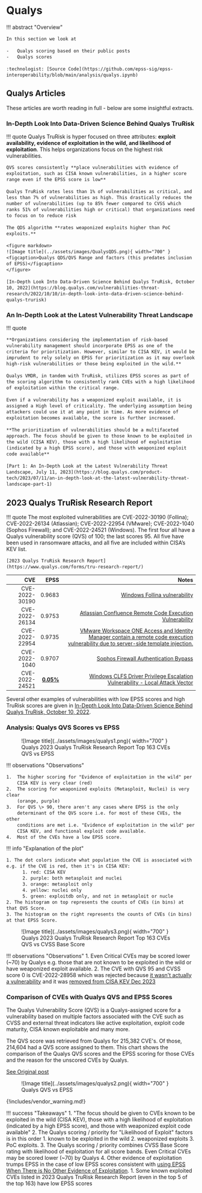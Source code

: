 # Qualys

!!! abstract "Overview"
    
    In this section we look at

    -   Qualys scoring based on their public posts
    -   Qualys scores

    :technologist: [Source Code](https://github.com/epss-sig/epss-interoperability/blob/main/analysis/qualys.ipynb) 

## Qualys Articles

These articles are worth reading in full - below are some insightful extracts.

### In-Depth Look Into Data-Driven Science Behind Qualys TruRisk


!!! quote
    Qualys TruRisk is hyper focused on three attributes: **exploit availability, evidence of exploitation in the wild, and likelihood of exploitation**. This helps organizations focus on the highest risk vulnerabilities.

    QVS scores consistently **place vulnerabilities with evidence of exploitation, such as CISA known vulnerabilities, in a higher score range even if the EPSS score is low**

    Qualys TruRisk rates less than 1% of vulnerabilities as critical, and less than 7% of vulnerabilities as high. This drastically reduces the number of vulnerabilities (up to 85% fewer compared to CVSS which ranks 51% of vulnerabilities high or critical) that organizations need to focus on to reduce risk

    The QDS algorithm **rates weaponized exploits higher than PoC exploits.**

    <figure markdown>
    ![Image title](../assets/images/QualysQDS.png){ width="700" }
    <figcaption>Qualys QDS/QVS Range and factors (this predates inclusion of EPSS)</figcaption>
    </figure>

    [In-Depth Look Into Data-Driven Science Behind Qualys TruRisk, October 10, 2022](https://blog.qualys.com/vulnerabilities-threat-research/2022/10/10/in-depth-look-into-data-driven-science-behind-qualys-trurisk)
### An In-Depth Look at the Latest Vulnerability Threat Landscape
    

!!! quote

    **Organizations considering the implementation of risk-based vulnerability management should incorporate EPSS as one of the criteria for prioritization. However, similar to CISA KEV, it would be imprudent to rely solely on EPSS for prioritization as it may overlook high-risk vulnerabilities or those being exploited in the wild.**

    Qualys VMDR, in tandem with TruRisk, utilizes EPSS scores as part of the scoring algorithm to consistently rank CVEs with a high likelihood of exploitation within the critical range.

    Even if a vulnerability has a weaponized exploit available, it is assigned a High level of criticality. The underlying assumption being attackers could use it at any point in time. As more evidence of exploitation becomes available, the score is further increased.

    **The prioritization of vulnerabilities should be a multifaceted approach. The focus should be given to those known to be exploited in the wild (CISA KEV), those with a high likelihood of exploitation (indicated by a high EPSS score), and those with weaponized exploit code available**

    [Part 1: An In-Depth Look at the Latest Vulnerability Threat Landscape, July 11, 2023](https://blog.qualys.com/product-tech/2023/07/11/an-in-depth-look-at-the-latest-vulnerability-threat-landscape-part-1) 

## 2023 Qualys TruRisk Research Report

!!! quote 
    The most exploited vulnerabilities are CVE-2022-30190 (Follina); CVE-2022-26134 (Atlassian); CVE-2022-22954 (VMware); CVE-2022-1040 (Sophos Firewall); and CVE-2022-24521 (Windows). The first four all have a Qualys vulnerability score (QVS) of 100; the last scores 95. All five have been used in ransomware attacks, and all five are included within CISA’s KEV list.
    
    [2023 Qualys TruRisk Research Report](https://www.qualys.com/forms/tru-research-report/)


|  CVE           |  EPSS    | Notes    |
|---------------:|---------:|---------:|
| CVE-2022-30190 |  0.9683 | [Windows Follina vulnerability](https://msrc.microsoft.com/update-guide/vulnerability/CVE-2023-36761)|
| CVE-2022-26134 |  0.9753 | [Atlassian Confluence Remote Code Execution Vulnerability](https://confluence.atlassian.com/doc/confluence-security-advisory-2022-06-02-1130377146.html)|
| CVE-2022-22954 |   0.9735 | [VMware Workspace ONE Access and Identity Manager contain a remote code execution vulnerability due to server-side template injection.](https://nvd.nist.gov/vuln/detail/CVE-2022-22954)|
| CVE-2022-1040  |  0.9707 | [Sophos Firewall Authentication Bypass](https://www.sophos.com/en-us/security-advisories/sophos-sa-20220325-sfos-rce)|
| CVE-2022-24521 |  [**0.05%**](https://www.cvedetails.com/epss/CVE-2022-24521/epss-score-history.html)| [Windows CLFS Driver Privilege Escalation Vulnerability - Local Attack Vector](https://msrc.microsoft.com/update-guide/vulnerability/CVE-2022-24521) |

Several other examples of vulnerabilities with low EPSS scores and high TruRisk scores are given in [In-Depth Look Into Data-Driven Science Behind Qualys TruRisk, October 10, 2022](https://blog.qualys.com/vulnerabilities-threat-research/2022/10/10/in-depth-look-into-data-driven-science-behind-qualys-trurisk#exploit-prediction-scoring-system).

### Analysis: Qualys QVS Scores vs EPSS




<figure markdown>
  ![Image title](../assets/images/qualys1.png){ width="700" }
  <figcaption>Qualys 2023 Qualys TruRisk Research Report Top 163 CVEs QVS vs EPSS</figcaption>
</figure>

!!! observations "Observations"

    1.  The higher scoring for "Evidence of exploitation in the wild" per
        CISA KEV is very clear (red)
    2.  The scoring for weaponized exploits (Metasploit, Nuclei) is very clear
        (orange, purple)
    3.  For QVS \> 90, there aren't any cases where EPSS is the only
        determinant of the QVS score i.e. for most of these CVEs, the other
        conditions are met i.e. "Evidence of exploitation in the wild" per
        CISA KEV, and functional exploit code available.
    4.  Most of the CVEs have a low EPSS score.


!!! info "Explanation of the plot"

    1. The dot colors indicate what population the CVE is associated with e.g. if the CVE is red, then it's in CISA KEV:
          1. red: CISA KEV
          2. purple: both metasploit and nuclei
          3. orange: metasploit only
          4. yellow: nuclei only
          5. green: exploitdb only, and not in metasploit or nucle
    2. The histogram on top represents the counts of CVEs (in bins) at that QVS Score.
    3. The histogram on the right represents the counts of CVEs (in bins) at that EPSS Score.


<figure markdown>
  ![Image title](../assets/images/qualys3.png){ width="700" }
  <figcaption>Qualys 2023 Qualys TruRisk Research Report Top 163 CVEs QVS vs CVSS Base Score</figcaption>
</figure>

!!! observations "Observations"
    1.  Even Critical CVEs may be scored lower (~70) by Qualys e.g. those that are not known to be exploited in the wild or have weaponized exploit available.
    2.  The CVE with QVS 95 and CVSS score 0 is CVE-2022-28958 which was rejected because [it wasn't actually a vulnerability](https://www.greynoise.io/blog/cve-2022-28958-remote-code-execution-vulnerability-dlink-rejected) and it was [removed from CISA KEV Dec 2023](https://www.cisa.gov/news-events/alerts/2023/12/01/cisa-removes-one-known-exploited-vulnerability-catalog)  




### **Comparison of CVEs with Qualys QVS and EPSS Scores**

The Qualys Vulnerability Score (QVS) is a Qualys-assigned score for a
vulnerability based on multiple factors associated with the CVE such as
CVSS and external threat indicators like active exploitation, exploit
code maturity, CISA known exploitable and many more.  
  
The QVS score was retrieved from Qualys for 215,382 CVE's. Of those,
214,604 had a QVS score assigned to them. This chart shows the
comparison of the Qualys QVS scores and the EPSS scoring for those CVEs
and the reason for the unscored CVEs by Qualys.   

[See Original post](https://www.linkedin.com/posts/buddybergman_epss-qualys-cybersecurity-activity-7123998432674926592-ydQB)

<figure markdown>
![Image title](../assets/images/qualys2.png){ width="700" }
<figcaption>Qualys QVS vs EPSS  </figcaption> 
</figure>

{!includes/vendor_warning.md!}

!!! success "Takeaways"
    1. "The focus should be given to CVEs known to be exploited in the wild (CISA KEV), those with a high likelihood of exploitation (indicated by a high EPSS score), and those with weaponized exploit code available"
    2. The Qualys scoring / priority for "Likelihood of Exploit" factors is in this order
          1. known to be exploited in the wild 
          2. weaponized exploits 
          3. PoC exploits.
    3.  The Qualys scoring / priority combines CVSS Base Score rating with likelihood of exploitation for all score bands. Even Critical CVEs may be scored lower (~70) by Qualys 
    4. Other evidence of exploitation trumps EPSS in the case of low EPSS scores consistent with [using EPSS When There is No Other Evidence of Exploitation](https://amnesia.first.org/display/EPSS/All+Pages#AllPages-WhenThereisNoOtherEvidenceofExploitation).
       1. Some known exploited CVEs listed in 2023 Qualys TruRisk Research Report (even in the top 5 of the top 163) have low EPSS scores
   
